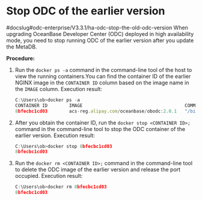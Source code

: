 Stop ODC of the earlier version 
====================================================
#docslug#odc-enterprise/V3.3.1/ha-odc-stop-the-old-odc-version
When upgrading OceanBase Developer Center (ODC) deployed in high availability mode, you need to stop running ODC of the earlier version after you update the MetaDB. 

**Procedure:** 

1. Run the `docker ps -a` command in the command-line tool of the host to view the running containers.You can find the container ID of the earlier NGINX image in the `CONTAINER ID` column based on the image name in the `IMAGE` column. Execution result:

   ```javascript
   C:\Users\ob>docker ps -a
   CONTAINER ID        IMAGE                                      COMMAND                  CREATED             STATUS              PORTS                                      NAMES
   8bfecbc1cd03        acs-reg.alipay.com/oceanbase/obodc:2.0.1   "/bin/sh -c '/usr/bi..."   13 days ago         Up 13 days          80/tcp, 8080/tcp, 0.0.0.0:8989->8989/tcp   obodc
   ```

   

2. After you obtain the container ID, run the `docker stop <CONTAINER ID>;` command in the command-line tool to stop the ODC container of the earlier version. Execution result:

   ```javascript
   C:\Users\ob>docker stop 8bfecbc1cd03
   8bfecbc1cd03
   ```

   

3. Run the `docker rm <CONTAINER ID>;` command in the command-line tool to delete the ODC image of the earlier version and release the port occupied. Execution result:

   ```javascript
   C:\Users\ob>docker rm 8bfecbc1cd03
   8bfecbc1cd03
   ```

   



